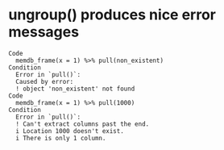 # ungroup() produces nice error messages

    Code
      memdb_frame(x = 1) %>% pull(non_existent)
    Condition
      Error in `pull()`:
      Caused by error:
      ! object 'non_existent' not found
    Code
      memdb_frame(x = 1) %>% pull(1000)
    Condition
      Error in `pull()`:
      ! Can't extract columns past the end.
      i Location 1000 doesn't exist.
      i There is only 1 column.

